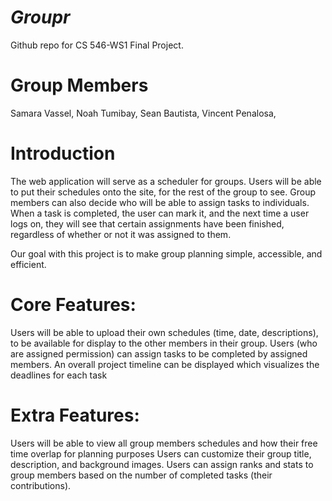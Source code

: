 # *Groupr*
Github repo for CS 546-WS1 Final Project.

# Group Members
Samara Vassel, 
Noah Tumibay, 
Sean Bautista, 
Vincent Penalosa, 

# Introduction
The web application will serve as a scheduler for groups. Users will be able to put their schedules onto the site, for the rest of the group to see. Group members can also decide who will be able to assign tasks to individuals. When a task is completed, the user can mark it, and the next time a user logs on, they will see that certain assignments have been finished, regardless of whether or not it was assigned to them.

Our goal with this project is to make group planning simple, accessible, and efficient. 

# Core Features:
Users will be able to upload their own schedules (time, date, descriptions), to be available for display to the other members in their group.
Users (who are assigned permission) can assign tasks to be completed by assigned members.
An overall project timeline can be displayed which visualizes the deadlines for each task

# Extra Features:
Users will be able to view all group members schedules and how their free time overlap for planning purposes
Users can customize their group title, description, and background images.
Users can assign ranks and stats to group members based on the number of completed tasks (their contributions).
